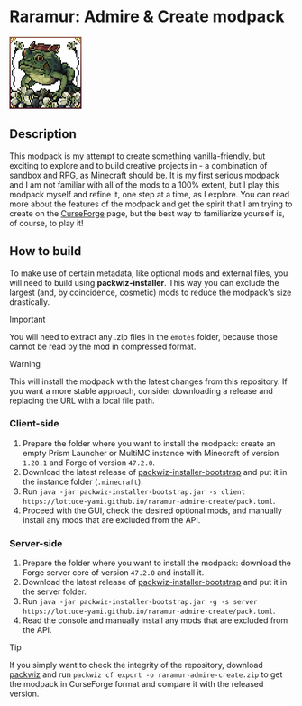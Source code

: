 # Raramur: Admire & Create modpack
![modpack logo](icon.png)

## Description
This modpack is my attempt to create something vanilla-friendly, but exciting to explore and to build creative projects in - a combination of sandbox and RPG, as Minecraft should be. It is my first serious modpack and I am not familiar with all of the mods to a 100% extent, but I play this modpack myself and refine it, one step at a time, as I explore. You can read more about the features of the modpack and get the spirit that I am trying to create on the [CurseForge](https://www.curseforge.com/minecraft/modpacks/raramur-admire-create) page, but the best way to familiarize yourself is, of course, to play it!

## How to build
To make use of certain metadata, like optional mods and external files, you will need to build using **packwiz-installer**. This way you can exclude the largest (and, by coincidence, cosmetic) mods to reduce the modpack's size drastically.
> [!IMPORTANT]
> You will need to extract any .zip files in the `emotes` folder, because those cannot be read by the mod in compressed format.

> [!WARNING]
> This will install the modpack with the latest changes from this repository. If you want a more stable approach, consider downloading a release and replacing the URL with a local file path.  

### Client-side
1. Prepare the folder where you want to install the modpack: create an empty Prism Launcher or MultiMC instance with Minecraft of version `1.20.1` and Forge of version `47.2.0`.
2. Download the latest release of [packwiz-installer-bootstrap](https://github.com/packwiz/packwiz-installer-bootstrap) and put it in the instance folder (`.minecraft`).
3. Run `java -jar packwiz-installer-bootstrap.jar -s client https://lottuce-yami.github.io/raramur-admire-create/pack.toml`.
4. Proceed with the GUI, check the desired optional mods, and manually install any mods that are excluded from the API.

### Server-side
1. Prepare the folder where you want to install the modpack: download the Forge server core of version `47.2.0` and install it.
2. Download the latest release of [packwiz-installer-bootstrap](https://github.com/packwiz/packwiz-installer-bootstrap) and put it in the server folder.
3. Run `java -jar packwiz-installer-bootstrap.jar -g -s server https://lottuce-yami.github.io/raramur-admire-create/pack.toml`.
4. Read the console and manually install any mods that are excluded from the API.

> [!TIP]
> If you simply want to check the integrity of the repository, download [packwiz](https://github.com/packwiz/packwiz) and run `packwiz cf export -o raramur-admire-create.zip` to get the modpack in CurseForge format and compare it with the released version.
